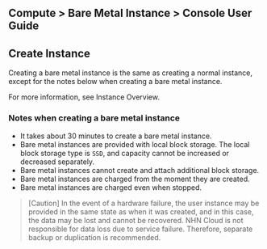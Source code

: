 ## Compute > Bare Metal Instance > Console User Guide

## Create Instance
Creating a bare metal instance is the same as creating a normal instance, except for the notes below when creating a bare metal instance.

For more information, see [](/Compute/Instance/ko/overview)Instance Overview[](/Compute/Instance/ko/overview).

### Notes when creating a bare metal instance

* It takes about 30 minutes to create a bare metal instance.
* Bare metal instances are provided with local block storage. The local block storage type is `SSD`, and capacity cannot be increased or decreased separately.
* Bare metal instances cannot create and attach additional block storage.
* Bare metal instances are charged from the moment they are created.
* Bare metal instances are charged even when stopped.

> [Caution] In the event of a hardware failure, the user instance may be provided in the same state as when it was created, and in this case, the data may be lost and cannot be recovered.
NHN Cloud is not responsible for data loss due to service failure. Therefore, separate backup or duplication is recommended.




